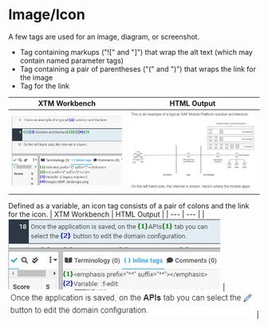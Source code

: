 # Image/Icon

A few tags are used for an image, diagram, or screenshot.

* Tag containing markups ("![" and "]") that wrap the alt text (which may contain named parameter tags)
* Tag containing a pair of parentheses ("(" and ")") that wraps the link for the image
* Tag for the link

| XTM Workbench | HTML Output |
| --- | --- |
| ![image](images/image_xtm.jpg) | ![image](images/image_html.jpg) |

Defined as a variable, an icon tag consists of a pair of colons and the link for the icon.
| XTM Workbench | HTML Output |
| --- | --- |
| ![icon](images/icon_xtm.jpg) | ![icon](images/icon_html.jpg) |
